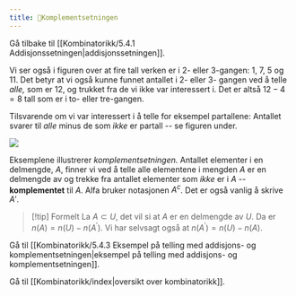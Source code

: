 ```yaml
---
title: 📄Komplementsetningen
---
```

Gå tilbake til [[Kombinatorikk/5.4.1 Addisjonssetningen|addisjonssetningen]].

Vi ser også i figuren over at fire tall verken er i 2- eller 3-gangen:
$1,\ 7,\ 5$ og $11$. Det betyr at vi også kunne funnet antallet i 2-
eller 3- gangen ved å telle *alle,* som er $12$, og trukket fra de vi
ikke var interessert i. Det er altså $12 - 4 = 8$ tall som er i to-
eller tre-gangen.

Tilsvarende om vi var interessert i å telle for eksempel partallene:
Antallet svarer til *alle* minus de som *ikke* er partall -- se figuren
under.

![](Files/media/image125.png)

Eksemplene illustrerer *komplementsetningen.* Antallet elementer i en
delmengde, $A$, finner vi ved å telle alle elementene i mengden $A$ er
en delmengde av og trekke fra antallet elementer som *ikke* er i $A$ --
**komplementet** til $A$. Alfa bruker notasjonen $A^{c}$. Det er også
vanlig å skrive $A'$.

> [!tip] Formelt
> La $A \subset U$, det vil si at $A$ er en delmengde av $U$.
> Da er $n(A) = n(U) - n\left( A^{'} \right).$ Vi har selvsagt også at
> $n\left( A^{'} \right) = n(U) - n(A).$

Gå til [[Kombinatorikk/5.4.3 Eksempel på telling med addisjons- og komplementsetningen|eksempel på telling med addisjons- og komplementsetningen]].


Gå til [[Kombinatorikk/index|oversikt over kombinatorikk]].